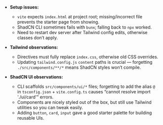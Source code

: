 - **Setup issues:**  
  - `vite` expects `index.html` at project root; missing/incorrect file prevents the starter page from showing.  
  - ShadCN CLI sometimes fails with `bunx`; falling back to `npx` worked.  
  - Need to restart dev server after Tailwind config edits, otherwise classes don’t apply.  

- **Tailwind observations:**  
  - Directives must fully replace `index.css`, otherwise old CSS overrides.  
  - Updating `tailwind.config.js` `content` paths is crucial — forgetting `./src/components/**/*` means ShadCN styles won’t compile.  

- **ShadCN UI observations:**  
  - CLI scaffolds `src/components/ui/*` files; forgetting to add the alias `@` in `tsconfig.json` + `vite.config.ts` causes “cannot resolve import './ui/card'” errors.  
  - Components are nicely styled out of the box, but still use Tailwind utilities so you can tweak easily.  
  - Adding `button`, `card`, `input` gave a good starter palette for building reusable UIs.  

